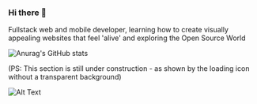 ### Hi there 👋

Fullstack web and mobile developer, learning how to create visually appealing websites that feel 'alive' and exploring the Open Source World

![Anurag's GitHub stats](https://github-readme-stats.vercel.app/api?username=MohammadMazin&show_icons=true&theme=dracula)


(PS: This section is still under construction - as shown by the loading icon without a transparent background)

![Alt Text](https://loading.io/mod/spinner/spinner/sample.gif)

<!--
Here are some ideas to get you started:

- 🔭 I’m currently working on ...
- 🌱 I’m currently learning ...
- 👯 I’m looking to collaborate on ...
- 🤔 I’m looking for help with ...
- 💬 Ask me about ...
- 📫 How to reach me: ...
- 😄 Pronouns: ...
- ⚡ Fun fact: ...
-->
